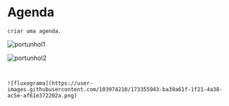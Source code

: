 # Agenda
```
criar uma agenda.
```
![portunhol1](https://user-images.githubusercontent.com/103974210/173357019-39caa589-ad35-4a0b-984d-1cce2f51d3ec.png)

![portunhol2](https://user-images.githubusercontent.com/103974210/173357357-6817da56-675b-4d75-aedb-a8e016dcf945.png)
```


![fluxograma](https://user-images.githubusercontent.com/103974210/173355943-ba39a61f-1f21-4a38-ac5e-af61e372202a.png)


